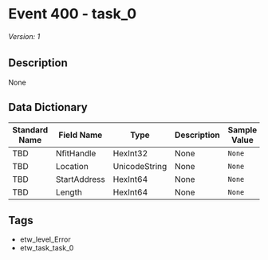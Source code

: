 # Event 400 - task_0
###### Version: 1

## Description
None

## Data Dictionary
|Standard Name|Field Name|Type|Description|Sample Value|
|---|---|---|---|---|
|TBD|NfitHandle|HexInt32|None|`None`|
|TBD|Location|UnicodeString|None|`None`|
|TBD|StartAddress|HexInt64|None|`None`|
|TBD|Length|HexInt64|None|`None`|

## Tags
* etw_level_Error
* etw_task_task_0